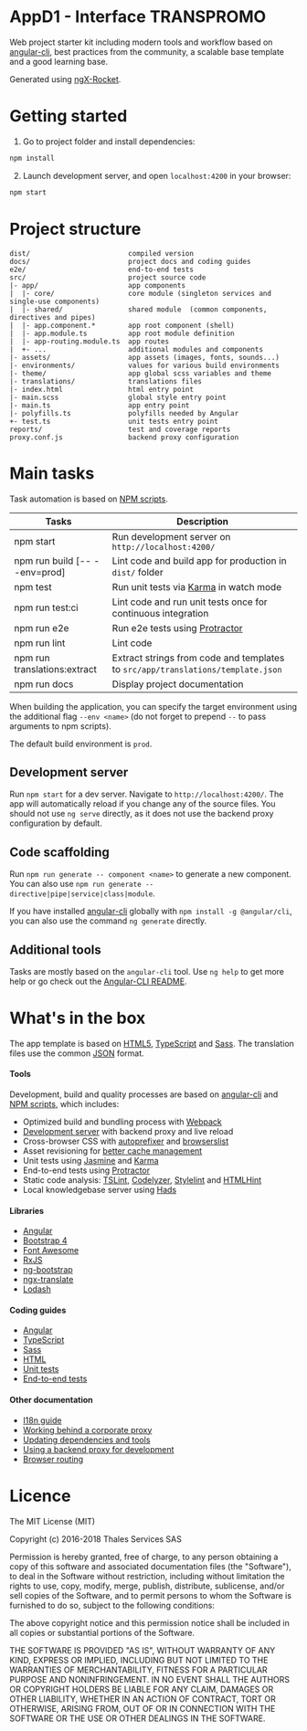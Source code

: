 # AppD1 - Interface TRANSPROMO

Web project starter kit including modern tools and workflow based on
[angular-cli](https://github.com/angular/angular-cli), best practices from the community, a scalable base template and
a good learning base.

Generated using [ngX-Rocket](https://github.com/ngx-rocket/generator-ngx-rocket).

# Getting started

1. Go to project folder and install dependencies:

```bash
npm install
```

2. Launch development server, and open `localhost:4200` in your browser:

```bash
npm start
```

# Project structure

```
dist/                        compiled version
docs/                        project docs and coding guides
e2e/                         end-to-end tests
src/                         project source code
|- app/                      app components
|  |- core/                  core module (singleton services and single-use components)
|  |- shared/                shared module  (common components, directives and pipes)
|  |- app.component.*        app root component (shell)
|  |- app.module.ts          app root module definition
|  |- app-routing.module.ts  app routes
|  +- ...                    additional modules and components
|- assets/                   app assets (images, fonts, sounds...)
|- environments/             values for various build environments
|- theme/                    app global scss variables and theme
|- translations/             translations files
|- index.html                html entry point
|- main.scss                 global style entry point
|- main.ts                   app entry point
|- polyfills.ts              polyfills needed by Angular
+- test.ts                   unit tests entry point
reports/                     test and coverage reports
proxy.conf.js                backend proxy configuration
```

# Main tasks

Task automation is based on [NPM scripts](https://docs.npmjs.com/misc/scripts).

| Tasks                         | Description                                                                     |
| ----------------------------- | ------------------------------------------------------------------------------- |
| npm start                     | Run development server on `http://localhost:4200/`                              |
| npm run build [-- --env=prod] | Lint code and build app for production in `dist/` folder                        |
| npm test                      | Run unit tests via [Karma](https://karma-runner.github.io) in watch mode        |
| npm run test:ci               | Lint code and run unit tests once for continuous integration                    |
| npm run e2e                   | Run e2e tests using [Protractor](http://www.protractortest.org)                 |
| npm run lint                  | Lint code                                                                       |
| npm run translations:extract  | Extract strings from code and templates to `src/app/translations/template.json` |
| npm run docs                  | Display project documentation                                                   |

When building the application, you can specify the target environment using the additional flag `--env <name>` (do not
forget to prepend `--` to pass arguments to npm scripts).

The default build environment is `prod`.

## Development server

Run `npm start` for a dev server. Navigate to `http://localhost:4200/`. The app will automatically reload if you change
any of the source files.
You should not use `ng serve` directly, as it does not use the backend proxy configuration by default.

## Code scaffolding

Run `npm run generate -- component <name>` to generate a new component. You can also use
`npm run generate -- directive|pipe|service|class|module`.

If you have installed [angular-cli](https://github.com/angular/angular-cli) globally with `npm install -g @angular/cli`,
you can also use the command `ng generate` directly.

## Additional tools

Tasks are mostly based on the `angular-cli` tool. Use `ng help` to get more help or go check out the
[Angular-CLI README](https://github.com/angular/angular-cli).

# What's in the box

The app template is based on [HTML5](http://whatwg.org/html), [TypeScript](http://www.typescriptlang.org) and
[Sass](http://sass-lang.com). The translation files use the common [JSON](http://www.json.org) format.

#### Tools

Development, build and quality processes are based on [angular-cli](https://github.com/angular/angular-cli) and
[NPM scripts](https://docs.npmjs.com/misc/scripts), which includes:

-   Optimized build and bundling process with [Webpack](https://webpack.github.io)
-   [Development server](https://webpack.github.io/docs/webpack-dev-server.html) with backend proxy and live reload
-   Cross-browser CSS with [autoprefixer](https://github.com/postcss/autoprefixer) and
    [browserslist](https://github.com/ai/browserslist)
-   Asset revisioning for [better cache management](https://webpack.github.io/docs/long-term-caching.html)
-   Unit tests using [Jasmine](http://jasmine.github.io) and [Karma](https://karma-runner.github.io)
-   End-to-end tests using [Protractor](https://github.com/angular/protractor)
-   Static code analysis: [TSLint](https://github.com/palantir/tslint), [Codelyzer](https://github.com/mgechev/codelyzer),
    [Stylelint](http://stylelint.io) and [HTMLHint](http://htmlhint.com/)
-   Local knowledgebase server using [Hads](https://github.com/sinedied/hads)

#### Libraries

-   [Angular](https://angular.io)
-   [Bootstrap 4](https://getbootstrap.com)
-   [Font Awesome](http://fontawesome.io)
-   [RxJS](http://reactivex.io/rxjs)
-   [ng-bootstrap](https://ng-bootstrap.github.io)
-   [ngx-translate](https://github.com/ngx-translate/core)
-   [Lodash](https://lodash.com)

#### Coding guides

-   [Angular](docs/coding-guides/angular.md)
-   [TypeScript](docs/coding-guides/typescript.md)
-   [Sass](docs/coding-guides/sass.md)
-   [HTML](docs/coding-guides/html.md)
-   [Unit tests](docs/coding-guides/unit-tests.md)
-   [End-to-end tests](docs/coding-guides/e2e-tests.md)

#### Other documentation

-   [I18n guide](docs/i18n.md)
-   [Working behind a corporate proxy](docs/corporate-proxy.md)
-   [Updating dependencies and tools](docs/updating.md)
-   [Using a backend proxy for development](docs/backend-proxy.md)
-   [Browser routing](docs/routing.md)

# Licence

The MIT License (MIT)

Copyright (c) 2016-2018 Thales Services SAS

Permission is hereby granted, free of charge, to any person obtaining a copy
of this software and associated documentation files (the "Software"), to deal
in the Software without restriction, including without limitation the rights
to use, copy, modify, merge, publish, distribute, sublicense, and/or sell
copies of the Software, and to permit persons to whom the Software is
furnished to do so, subject to the following conditions:

The above copyright notice and this permission notice shall be included in all
copies or substantial portions of the Software.

THE SOFTWARE IS PROVIDED "AS IS", WITHOUT WARRANTY OF ANY KIND, EXPRESS OR
IMPLIED, INCLUDING BUT NOT LIMITED TO THE WARRANTIES OF MERCHANTABILITY,
FITNESS FOR A PARTICULAR PURPOSE AND NONINFRINGEMENT. IN NO EVENT SHALL THE
AUTHORS OR COPYRIGHT HOLDERS BE LIABLE FOR ANY CLAIM, DAMAGES OR OTHER
LIABILITY, WHETHER IN AN ACTION OF CONTRACT, TORT OR OTHERWISE, ARISING FROM,
OUT OF OR IN CONNECTION WITH THE SOFTWARE OR THE USE OR OTHER DEALINGS IN THE
SOFTWARE.

